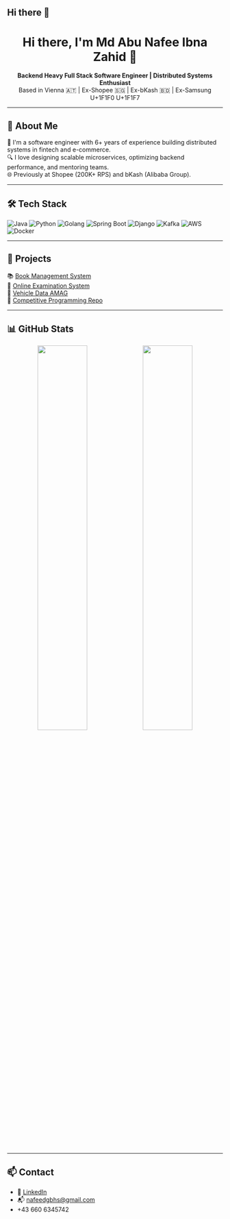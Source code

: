 ## Hi there 👋

<!--
**MdAbuNafee/MdAbuNafee** is a ✨ _special_ ✨ repository because its `README.md` (this file) appears on your GitHub profile.

Here are some ideas to get you started:

- 🔭 I’m currently working on ...
- 🌱 I’m currently learning ...
- 👯 I’m looking to collaborate on ...
- 🤔 I’m looking for help with ...
- 💬 Ask me about ...
- 📫 How to reach me: ...
- 😄 Pronouns: ...
- ⚡ Fun fact: ...
-->


<h1 align="center">Hi there, I'm Md Abu Nafee Ibna Zahid 👋</h1>

<p align="center">
  <b> Backend Heavy Full Stack Software Engineer | Distributed Systems Enthusiast</b><br>
  Based in Vienna 🇦🇹 | Ex-Shopee 🇸🇬 | Ex-bKash 🇧🇩 | Ex-Samsung U+1F1F0 U+1F1F7
</p>

---

## 🚀 About Me

🔧 I'm a software engineer with 6+ years of experience building distributed systems in fintech and e-commerce.  
🔍 I love designing scalable microservices, optimizing backend performance, and mentoring teams.  
🌐 Previously at Shopee (200K+ RPS) and bKash (Alibaba Group).

---

## 🛠️ Tech Stack

![Java](https://img.shields.io/badge/-Java-007396?style=flat-square&logo=java)
![Python](https://img.shields.io/badge/-Python-3776AB?style=flat-square&logo=python)
![Golang](https://img.shields.io/badge/-Go-00ADD8?style=flat-square&logo=go)
![Spring Boot](https://img.shields.io/badge/-SpringBoot-6DB33F?style=flat-square&logo=spring)
![Django](https://img.shields.io/badge/-Django-092E20?style=flat-square&logo=django)
![Kafka](https://img.shields.io/badge/-Kafka-231F20?style=flat-square&logo=apachekafka)
![AWS](https://img.shields.io/badge/-AWS-232F3E?style=flat-square&logo=amazonaws)
![Docker](https://img.shields.io/badge/-Docker-2496ED?style=flat-square&logo=docker)

---

## 🔨 Projects

📚 [Book Management System](https://github.com/MdAbuNafee/bookManagementSystem)  
📝 [Online Examination System](https://github.com/MdAbuNafee/Online-Examination-System)  
🚗 [Vehicle Data AMAG](https://github.com/MdAbuNafee/VehicleData-AMAG)  
🏁 [Competitive Programming Repo](https://github.com/MdAbuNafee/Competitive-Programming)  

---

## 📊 GitHub Stats

<p align="center">
  <img src="https://github-readme-stats.vercel.app/api?username=MdAbuNafee&show_icons=true&theme=github_dark&hide_title=true" width="48%"/>
  <img src="https://github-readme-streak-stats.herokuapp.com/?user=MdAbuNafee&theme=github-dark-blue&hide_border=true" width="48%"/>
</p>

---

## 📫 Contact

- 💼 [LinkedIn](https://www.linkedin.com/in/md-abu-nafee-ibna-zahid/)
- 📬 nafeedgbhs@gmail.com
- +43 660 6345742
